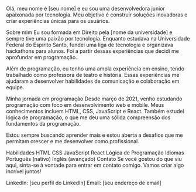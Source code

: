 Olá, meu nome é [seu nome] e eu sou uma desenvolvedora junior apaixonada por tecnologia. Meu objetivo é construir soluções inovadoras e criar experiências únicas para os usuários.

Sobre mim
Eu sou formada em Direito pela [nome da universidade] e sempre tive uma paixão por tecnologia. Enquanto estudava na Universidade Federal do Espírito Santo, fundei uma liga de tecnologia e organizava hackathons para alunos. Foi a partir dessas experiências que decidi me aprofundar em programação.

Além de programação, eu tenho uma ampla experiência em ensino, tendo trabalhado como professora de teatro e história. Essas experiências me ajudaram a desenvolver habilidades de comunicação e colaboração em equipe.

Minha jornada em programação
Desde março de 2021, venho estudando programação com foco em desenvolvimento web e mobile. Meus conhecimentos incluem HTML, CSS, JavaScript e React. Também estudei lógica de programação, o que me deu uma sólida compreensão dos fundamentos da programação.

Estou sempre buscando aprender mais e estou aberta a desafios que me permitam crescer e me desenvolver como profissional.

Habilidades
HTML
CSS
JavaScript
React
Lógica de Programação
Idiomas
Português (nativo)
Inglês (avançado)
Contato
Se você gostou do que viu aqui, sinta-se à vontade para entrar em contato comigo. Vamos criar algo incrível juntos!

LinkedIn: [seu perfil do LinkedIn]
Email: [seu endereço de email]
